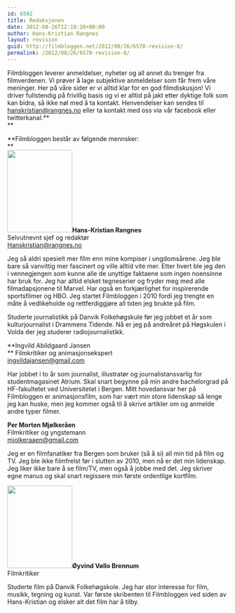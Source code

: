```yaml
---
id: 6592
title: Redaksjonen
date: 2012-08-26T12:19:20+00:00
author: Hans-Kristian Rangnes
layout: revision
guid: http://filmbloggen.net/2012/08/26/6578-revision-8/
permalink: /2012/08/26/6578-revision-8/
---
```

Filmbloggen leverer anmeldelser, nyheter og all annet du trenger fra filmverdenen. Vi prøver å lage subjektive anmeldelser som får frem våre meninger. Her på våre sider er vi alltid klar for en god filmdiskusjon! Vi driver fullstendig på frivillig basis og vi er alltid på jakt etter dyktige folk som kan bidra, så ikke nøl med å ta kontakt. Henvendelser kan sendes til hanskristian@rangnes.no eller ta kontakt med oss via vår facebook eller twitterkanal.**  
** 

**Filmbloggen består av følgende mennsker:  
**  
**<img class="size-full wp-image-6579 alignleft" src="http://filmbloggen.net/wp-content/uploads//2012/08/hansi3.jpg" alt="" width="148" height="188" />Hans-Kristian Rangnes**  
Selvutnevnt sjef og redaktør  
Hanskristian@rangnes.no

Jeg så aldri spesielt mer film enn mine kompiser i ungdomsårene. Jeg ble bare så vanvittig mer fascinert og ville alltid vite mer. Etter hvert ble jeg den i vennegjengen som kunne alle de unyttige faktaene som ingen noensinne har bruk for. Jeg har alltid elsket tegneserier og fryder meg med alle filmadapsjonene til Marvel. Har også en forkjærlighet for inspirerende sportsfilmer og HBO. Jeg startet Filmbloggen i 2010 fordi jeg trengte en måte å vedlikeholde og rettferdiggjøre all tiden jeg brukte på film.

Studerte journalistikk på Danvik Folkehøgskule før jeg jobbet et år som kulturjournalist i Drammens Tidende. Nå er jeg på andreåret på Høgskulen i Volda der jeg studerer radiojournalistikk.

**Ingvild Abildgaard Jansen  
** Filmkritiker og animasjonsekspert  
ingvildajansen@gmail.com

Har jobbet i to år som journalist, illustratør og journalistansvarlig for studentmagasinet Atrium. Skal snart begynne på min andre bachelorgrad på HF-fakultetet ved Universitetet i Bergen. Mitt hovedansvar her på Filmbloggen er animasjonsfilm, som har vært min store lidenskap så lenge jeg kan huske, men jeg kommer også til å skrive artikler om og anmelde andre typer filmer.

**Per Morten Mjølkeråen**  
Filmkritiker og yngstemann  
mjolkeraaen@gmail.com

Jeg er en filmfanatiker fra Bergen som bruker (så å si) all min tid på film og TV. Jeg ble ikke filmfrelst før i slutten av 2010, men nå er det min lidenskap. Jeg liker ikke bare å se film/TV, men også å jobbe med det. Jeg skriver egne manus og skal snart regissere min første ordentlige kortfilm.

**<a href="http://filmbloggen.net/redaksjonen/attachment/6589/" rel="attachment wp-att-6589"><img class="size-large wp-image-6589 alignleft" src="http://filmbloggen.net/wp-content/uploads//2012/08/SDC14324-464x620.jpg" alt="" width="148" height="188" /></a>Øyvind Vøllo Brennum**  
Filmkritiker

Studerte film på Danvik Folkehøgskole. Jeg har stor interesse for film, musikk, tegning og kunst. Var første skribenten til Filmbloggen ved siden av Hans-Kristian og elsker alt det film har å tilby.
